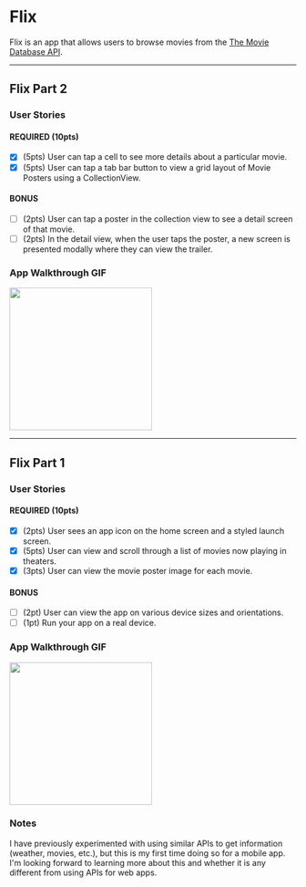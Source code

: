 # Flix

Flix is an app that allows users to browse movies from the [The Movie Database API](http://docs.themoviedb.apiary.io/#).

---
## Flix Part 2

### User Stories

#### REQUIRED (10pts)
- [x] (5pts) User can tap a cell to see more details about a particular movie.
- [x] (5pts) User can tap a tab bar button to view a grid layout of Movie Posters using a CollectionView.

#### BONUS
- [ ] (2pts) User can tap a poster in the collection view to see a detail screen of that movie.
- [ ] (2pts) In the detail view, when the user taps the poster, a new screen is presented modally where they can view the trailer.

### App Walkthrough GIF

<img src="https://media.giphy.com/media/g23KCdjfkStPt4pxlJ/source.gif?cid=790b761125a52dc05ed32a77ed172e935c018e7873b9708b&rid=source.gif" width=250><br>

---

## Flix Part 1

### User Stories

#### REQUIRED (10pts)
- [x] (2pts) User sees an app icon on the home screen and a styled launch screen.
- [x] (5pts) User can view and scroll through a list of movies now playing in theaters.
- [x] (3pts) User can view the movie poster image for each movie.

#### BONUS
- [ ] (2pt) User can view the app on various device sizes and orientations.
- [ ] (1pt) Run your app on a real device.

### App Walkthrough GIF

<img src="https://media.giphy.com/media/0oREI8Zn00Sy8x5rRf/giphy.gif?cid=790b7611f5ce0713c5f4961334382e0d35e576cc43609ee8&rid=giphy.gif" width=250><br>

### Notes
I have previously experimented with using similar APIs to get information (weather, movies, etc.), but this is my first time doing so for a mobile app. I'm looking forward to learning more about this and whether it is any different from using APIs for web apps.
